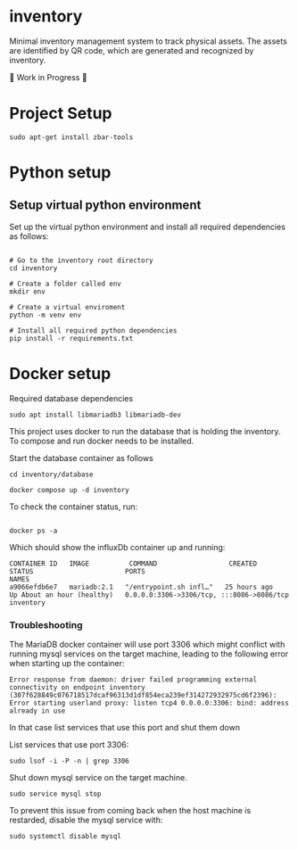 # inventory

Minimal inventory management system to track physical assets. The assets are
identified by QR code, which are generated and recognized by inventory.

:construction: Work in Progress :construction:

# Project Setup

```
sudo apt-get install zbar-tools
```

# Python setup

## Setup virtual python environment

Set up the virtual python environment and install all required dependencies
as follows:

```

# Go to the inventory root directory
cd inventory

# Create a folder called env
mkdir env

# Create a virtual enviroment
python -m venv env

# Install all required python dependencies
pip install -r requirements.txt

```

# Docker setup

Required database dependencies

```
sudo apt install libmariadb3 libmariadb-dev
```

This project uses docker to run the database that is holding the inventory.
To compose and run docker needs to be installed.

Start the database container as follows

```
cd inventory/database

docker compose up -d inventory

```

To check the container status, run:

```

docker ps -a

```

Which should show the influxDb container up and running:

```
CONTAINER ID   IMAGE          COMMAND                  CREATED        STATUS                       PORTS                                       NAMES
a9066efdb6e7   mariadb:2.1   "/entrypoint.sh infl…"   25 hours ago   Up About an hour (healthy)   0.0.0.0:3306->3306/tcp, :::8086->8086/tcp   inventory

```

### Troubleshooting

The MariaDB docker container will use port 3306 which might conflict with
running mysql services on the target machine, leading to the following error
when starting up the container:

```
Error response from daemon: driver failed programming external connectivity on endpoint inventory (307f628849c076718517dcaf96313d1df854eca239ef314272932975cd6f2396): Error starting userland proxy: listen tcp4 0.0.0.0:3306: bind: address already in use
```

In that case list services that use this port and shut them down

List services that use port 3306:

```
sudo lsof -i -P -n | grep 3306
```

Shut down mysql service on the target machine.

```
sudo service mysql stop
```

To prevent this issue from coming back when the host machine is restarded,
disable the mysql service with:

```
sudo systemctl disable mysql
```
